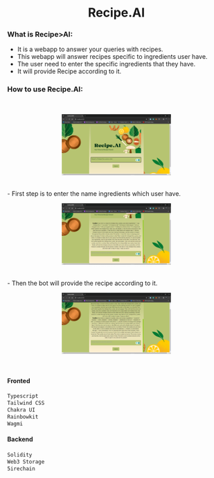 <div align="center">
  <h1>Recipe.AI</h1>
</div>

### What is Recipe>AI:
- It is a webapp to answer your queries with recipes.
- This webapp will answer recipes specific to ingredients user have.
- The user need to enter the specific ingredients that they have.
- It will provide Recipe according to it.
  
### How to use Recipe.AI:
<br>
    <p align="center">
      <img src="Images/Screenshot 2023-10-20 230638.png" height=50% width=50%>
    </p>
  <br>
- First step is to enter the name ingredients which user have.
  <br>
    <p align="center">
      <img src="Images/1.png" height=50% width=50%>
    </p>
  <br>
- Then the bot will provide the recipe according to it.
  <br>
    <p align="center">
      <img src="Images/3.png" height=50% width=50%>
    </p>
  <br>


#### Fronted

```
Typescript
Tailwind CSS
Chakra UI
Rainbowkit
Wagmi
```

#### Backend

```
Solidity
Web3 Storage
5irechain
```
